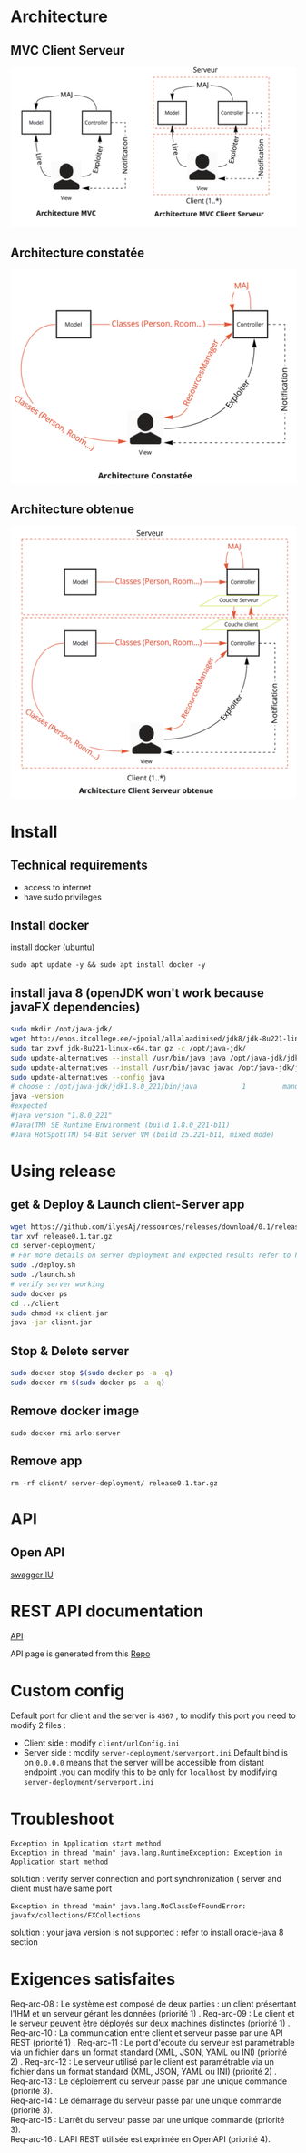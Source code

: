 # Architecture
## MVC Client Serveur
![Architecture MVC Client Serveur](docs/mvc.png)
## Architecture constatée
![Architecture constatée](docs/archcon.png)
## Architecture obtenue
![Architecture obtenue](docs/archics.png)
# Install
## Technical requirements
- access to internet
- have sudo privileges
## Install docker 
install docker (ubuntu)
````
sudo apt update -y && sudo apt install docker -y 
````
## install java 8 (openJDK won't work because javaFX dependencies)
````sh
sudo mkdir /opt/java-jdk/
wget http://enos.itcollege.ee/~jpoial/allalaadimised/jdk8/jdk-8u221-linux-x64.tar.gz
sudo tar zxvf jdk-8u221-linux-x64.tar.gz -c /opt/java-jdk/
sudo update-alternatives --install /usr/bin/java java /opt/java-jdk/jdk1.8.0_221/bin/java 1
sudo update-alternatives --install /usr/bin/javac javac /opt/java-jdk/jdk1.8.0_221/bin/javac 1
sudo update-alternatives --config java
# choose : /opt/java-jdk/jdk1.8.0_221/bin/java           1         manual mode
java -version
#expected 
#java version "1.8.0_221"
#Java(TM) SE Runtime Environment (build 1.8.0_221-b11)
#Java HotSpot(TM) 64-Bit Server VM (build 25.221-b11, mixed mode)
````
# Using release
## get & Deploy & Launch client-Server app 
````sh
wget https://github.com/ilyesAj/ressources/releases/download/0.1/release0.1.tar.gz
tar xvf release0.1.tar.gz 
cd server-deployment/
# For more details on server deployment and expected results refer to https://github.com/ilyesAj/ressources/tree/master/server-deployment
sudo ./deploy.sh
sudo ./launch.sh
# verify server working
sudo docker ps
cd ../client
sudo chmod +x client.jar
java -jar client.jar
````
## Stop & Delete server
````sh
sudo docker stop $(sudo docker ps -a -q)
sudo docker rm $(sudo docker ps -a -q)
````
## Remove docker image
````
sudo docker rmi arlo:server
````
## Remove app
````
rm -rf client/ server-deployment/ release0.1.tar.gz
````
# API
## Open API 
[swagger IU](https://app.swaggerhub.com/apis/ilyesAj/arlo/1.0.0?fbclid=IwAR2DQsu3hgSgAWDf9My-P_cgGShrTRksIPQbeyXEQsftARN2MiDd0KoabDk)
# REST API documentation 
[API](https://ilyesaj.github.io/swagger-ressources/)

API page is generated from this [Repo](https://github.com/ilyesAj/swagger-ressources)
# Custom config 
Default port for client and the server is `4567` , to modify this port you need to modify 2 files :
- Client side : modify `client/urlConfig.ini`
- Server side : modify `server-deployment/serverport.ini` 
Default bind is on `0.0.0.0` means that the server will be accessible from distant endpoint .you can modify this to be only for `localhost` by modifying `server-deployment/serverport.ini` 
# Troubleshoot
````
Exception in Application start method
Exception in thread "main" java.lang.RuntimeException: Exception in Application start method
````
solution : verify server connection and port synchronization ( server and client must have same port
````
Exception in thread "main" java.lang.NoClassDefFoundError: javafx/collections/FXCollections

````
solution : your java version is not supported : refer to install oracle-java 8 section 
# Exigences satisfaites
Req-arc-08 : Le système est composé de deux parties : un client présentant l'IHM et un serveur gérant les données (priorité 1) . 
Req-arc-09 : Le client et le serveur peuvent être déployés sur deux machines distinctes (priorité 1) . 
Req-arc-10 : La communication entre client et serveur passe par une API REST (priorité 1) . 
Req-arc-11 : Le port d'écoute du serveur est paramétrable via un fichier dans un format standard (XML, JSON, YAML ou INI) (priorité 2) . 
Req-arc-12 : Le serveur utilisé par le client est paramétrable via un fichier dans un format standard (XML, JSON, YAML ou INI) (priorité 2) . 
Req-arc-13 : Le déploiement du serveur passe par une unique commande (priorité 3).  
Req-arc-14 : Le démarrage du serveur passe par une unique commande (priorité 3).  
Req-arc-15 : L'arrêt du serveur passe par une unique commande (priorité 3).  
Req-arc-16 : L'API REST utilisée est exprimée en OpenAPI (priorité 4).  

